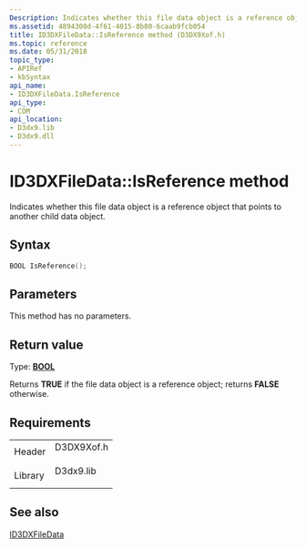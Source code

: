 ```yaml
---
Description: Indicates whether this file data object is a reference object that points to another child data object.
ms.assetid: 4894308d-4f61-4015-8b80-6caab9fcb054
title: ID3DXFileData::IsReference method (D3DX9Xof.h)
ms.topic: reference
ms.date: 05/31/2018
topic_type: 
- APIRef
- kbSyntax
api_name: 
- ID3DXFileData.IsReference
api_type: 
- COM
api_location: 
- D3dx9.lib
- D3dx9.dll
---
```


# ID3DXFileData::IsReference method

Indicates whether this file data object is a reference object that points to another child data object.

## Syntax


```C++
BOOL IsReference();
```



## Parameters

This method has no parameters.

## Return value

Type: **[**BOOL**](../winprog/windows-data-types.md)**

Returns **TRUE** if the file data object is a reference object; returns **FALSE** otherwise.

## Requirements



|                    |                                                                                       |
|--------------------|---------------------------------------------------------------------------------------|
| Header<br/>  | <dl> <dt>D3DX9Xof.h</dt> </dl> |
| Library<br/> | <dl> <dt>D3dx9.lib</dt> </dl>  |



## See also

<dl> <dt>

[ID3DXFileData](id3dxfiledata.md)
</dt> </dl>

 

 